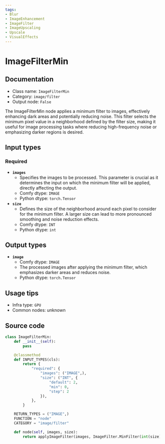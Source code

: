 ```yaml
---
tags:
- Blur
- ImageEnhancement
- ImageFilter
- ImageUpscaling
- Upscale
- VisualEffects
---
```


# ImageFilterMin
## Documentation
- Class name: `ImageFilterMin`
- Category: `image/filter`
- Output node: `False`

The ImageFilterMin node applies a minimum filter to images, effectively enhancing dark areas and potentially reducing noise. This filter selects the minimum pixel value in a neighborhood defined by the filter size, making it useful for image processing tasks where reducing high-frequency noise or emphasizing darker regions is desired.
## Input types
### Required
- **`images`**
    - Specifies the images to be processed. This parameter is crucial as it determines the input on which the minimum filter will be applied, directly affecting the output.
    - Comfy dtype: `IMAGE`
    - Python dtype: `torch.Tensor`
- **`size`**
    - Defines the size of the neighborhood around each pixel to consider for the minimum filter. A larger size can lead to more pronounced smoothing and noise reduction effects.
    - Comfy dtype: `INT`
    - Python dtype: `int`
## Output types
- **`image`**
    - Comfy dtype: `IMAGE`
    - The processed images after applying the minimum filter, which emphasizes darker areas and reduces noise.
    - Python dtype: `torch.Tensor`
## Usage tips
- Infra type: `GPU`
- Common nodes: unknown


## Source code
```python
class ImageFilterMin:
    def __init__(self):
        pass

    @classmethod
    def INPUT_TYPES(cls):
        return {
            "required": {
                "images": ("IMAGE",),
                "size": ("INT", {
                    "default": 2,
                    "min": 0,
                    "step": 2
                }),
            },
        }

    RETURN_TYPES = ("IMAGE",)
    FUNCTION = "node"
    CATEGORY = "image/filter"

    def node(self, images, size):
        return applyImageFilter(images, ImageFilter.MinFilter(int(size) + 1))

```
